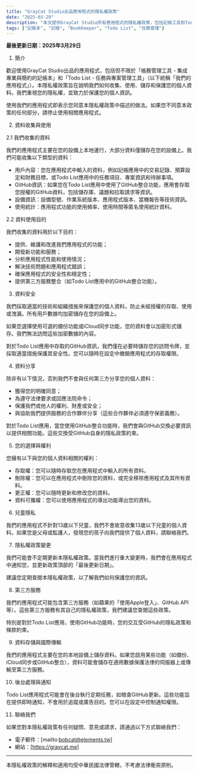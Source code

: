 ```yaml
---
title: "GrayCat Studio出品應用程式的隱私權政策"
date: "2025-03-29"
description: "本文提供GrayCat Studio所有應用程式的隱私權政策，包括記帳工具和Todo List任務管理應用程式"
tags: ["記帳本", "記帳", "BookKeeper", "Todo List", "任務管理"]
---
```


  **最後更新日期：2025年3月29日**

  1. 簡介

  歡迎使用GrayCat Studio出品的應用程式，包括但不限於「帳務管理工具 - 集成專業與簡約的記帳本」和「Todo List -
  任務與專案管理工具」（以下統稱「我們的應用程式」）。本隱私權政策旨在說明我們如何收集、使用、儲存和保護您的個人資料。我們重視您的隱私權，並致力於保護您的個人資訊。

  使用我們的應用程式即表示您同意本隱私權政策中描述的做法。如果您不同意本政策的任何部分，請停止使用相關應用程式。

  2. 資料收集與使用

  2.1 我們收集的資料

  我們的應用程式主要在您的設備上本地運行，大部分資料僅儲存在您的設備上。我們可能收集以下類型的資料：

  - 用戶內容：您在應用程式中輸入的資料，例如記帳應用中的交易記錄、預算設定和財務目標，或Todo List應用中的任務項目、專案資訊和待辦事項。
  - GitHub資訊：如果您在Todo List應用中使用了GitHub整合功能，應用會存取您授權的GitHub資料，包括儲存庫、議題和拉取請求等資訊。
  - 設備資訊：設備型號、作業系統版本、應用程式版本、當機報告等技術資訊。
  - 使用統計：應用程式功能的使用頻率、使用時間等匿名使用統計資料。

  2.2 資料使用目的

  我們收集的資料用於以下目的：

  - 提供、維護和改進我們應用程式的功能；
  - 開發新功能和服務；
  - 分析應用程式性能和使用情況；
  - 解決技術問題和應用程式錯誤；
  - 確保應用程式的安全性和穩定性；
  - 提供第三方服務整合（如Todo List應用中的GitHub整合功能）。

  3. 資料安全

  我們採取適當的技術和組織措施來保護您的個人資料，防止未經授權的存取、使用或洩漏。所有用戶數據均加密儲存在您的設備上。

  如果您選擇使用可選的備份功能或iCloud同步功能，您的資料會以加密形式儲存。我們無法訪問這些加密數據的內容。

  對於Todo List應用中存取的GitHub資訊，我們僅在必要時儲存您的訪問令牌，並採取適當措施保護其安全性。您可以隨時在設定中撤銷應用程式的存取權限。

  4. 資料分享

  除非有以下情況，否則我們不會與任何第三方分享您的個人資料：

  - 獲得您的明確同意；
  - 為遵守法律要求或回應法院命令；
  - 保護我們或他人的權利、財產或安全；
  - 與協助我們提供服務的合作夥伴分享（這些合作夥伴必須遵守保密義務）。

  對於Todo List應用，當您使用GitHub整合功能時，我們會與GitHub交換必要資訊以提供相關功能。這些交換受GitHub自身的隱私政策約束。

  5. 您的選擇與權利

  您擁有以下與您的個人資料相關的權利：

  - 存取權：您可以隨時存取您在應用程式中輸入的所有資料。
  - 刪除權：您可以在應用程式中刪除您的資料，或完全移除應用程式及其所有資料。
  - 更正權：您可以隨時更新和修改您的資料。
  - 資料可攜權：您可以使用應用程式的導出功能導出您的資料。

  6. 兒童隱私

  我們的應用程式不針對13歲以下兒童，我們不會故意收集13歲以下兒童的個人資料。如果您是父母或監護人，發現您的孩子向我們提供了個人資料，請聯絡我們。

  7. 隱私權政策變更

  我們可能會不定期更新本隱私權政策。當我們進行重大變更時，我們會在應用程式中通知您，並更新政策頂部的「最後更新日期」。

  建議您定期查閱本隱私權政策，以了解我們如何保護您的資訊。

  8. 第三方服務

  我們的應用程式可能包含第三方服務（如蘋果的「使用Apple登入」、GitHub API等）。這些第三方服務有其自己的隱私權政策，我們建議您查閱這些政策。

  特別是對於Todo List應用，使用GitHub功能時，您的交互受GitHub的隱私政策和條款約束。

  9. 資料存儲與國際傳輸

  我們的應用程式主要在您的本地設備上儲存資料。如果您啟用某些功能（如備份、iCloud同步或GitHub整合），資料可能會儲存在適用數據保護法律的伺服器上或傳輸至第三方服務。

  10. 後台處理與通知

  Todo List應用程式可能會在後台執行定期任務，如檢查GitHub更新。這些功能旨在提供即時通知，不會用於追蹤或廣告目的。您可以在設定中控制通知權限。

  11. 聯絡我們

  如果您對本隱私權政策有任何疑問、意見或請求，請通過以下方式聯絡我們：

  - 電子郵件：[mailto:bobcat@elements.tw]
  - 網站：[https://graycat.me]

  ---
  本隱私權政策的解釋和適用均受中華民國法律管轄，不考慮法律衝突原則。